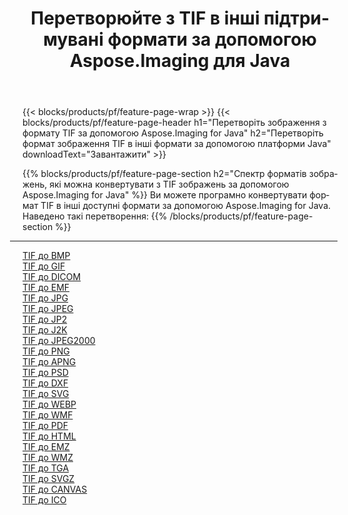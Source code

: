 ﻿---
title: Перетворюйте з TIF в інші підтримувані формати за допомогою Aspose.Imaging для Java 
weight: 3920
url: /uk/java/conversion/from/tif 
lang: uk
langdirlevel: 2
locales: zh-hans,ja,it,ru,de,es,fr,nl,id,lt,pl,pt,vi,tr,ko,zh-hant,ar,hi,th,sv,cs,uk,he
description: Aspose.Imaging може легко конвертувати з TIF в інші формати за допомогою платформи Java
---

{{< blocks/products/pf/feature-page-wrap >}}
{{< blocks/products/pf/feature-page-header h1="Перетворіть зображення з формату TIF за допомогою Aspose.Imaging for Java" h2="Перетворіть формат зображення TIF в інші формати за допомогою платформи Java" downloadText="Завантажити" >}}


{{% blocks/products/pf/feature-page-section  h2="Спектр форматів зображень, які можна конвертувати з TIF зображень за допомогою Aspose.Imaging for Java" %}}
Ви можете програмно конвертувати формат TIF в інші доступні формати за допомогою
Aspose.Imaging for Java.
<br/>
Наведено такі перетворення:
{{% /blocks/products/pf/feature-page-section %}}
<div class="container-fluid productfamilypage bg-gray">
    <div class="convertypes bg-gray agp-content section">
        <div class="container">
		<hr style="margin-left:-20px;"/>
		<div class="row other-converters">
		    <div class='col-md-2 other-converter remove-lp remove-rp'><a href="/imaging/uk/java/conversion/tif-to-bmp" >TIF до BMP</a></div><div class='col-md-2 other-converter remove-lp remove-rp'><a href="/imaging/uk/java/conversion/tif-to-gif" >TIF до GIF</a></div><div class='col-md-2 other-converter remove-lp remove-rp'><a href="/imaging/uk/java/conversion/tif-to-dicom" >TIF до DICOM</a></div><div class='col-md-2 other-converter remove-lp remove-rp'><a href="/imaging/uk/java/conversion/tif-to-emf" >TIF до EMF</a></div><div class='col-md-2 other-converter remove-lp remove-rp'><a href="/imaging/uk/java/conversion/tif-to-jpg" >TIF до JPG</a></div><div class='col-md-2 other-converter remove-lp remove-rp'><a href="/imaging/uk/java/conversion/tif-to-jpeg" >TIF до JPEG</a></div><div class='col-md-2 other-converter remove-lp remove-rp'><a href="/imaging/uk/java/conversion/tif-to-jp2" >TIF до JP2</a></div><div class='col-md-2 other-converter remove-lp remove-rp'><a href="/imaging/uk/java/conversion/tif-to-j2k" >TIF до J2K</a></div><div class='col-md-2 other-converter remove-lp remove-rp'><a href="/imaging/uk/java/conversion/tif-to-jpeg2000" >TIF до JPEG2000</a></div><div class='col-md-2 other-converter remove-lp remove-rp'><a href="/imaging/uk/java/conversion/tif-to-png" >TIF до PNG</a></div><div class='col-md-2 other-converter remove-lp remove-rp'><a href="/imaging/uk/java/conversion/tif-to-apng" >TIF до APNG</a></div><div class='col-md-2 other-converter remove-lp remove-rp'><a href="/imaging/uk/java/conversion/tif-to-psd" >TIF до PSD</a></div><div class='col-md-2 other-converter remove-lp remove-rp'><a href="/imaging/uk/java/conversion/tif-to-dxf" >TIF до DXF</a></div><div class='col-md-2 other-converter remove-lp remove-rp'><a href="/imaging/uk/java/conversion/tif-to-svg" >TIF до SVG</a></div><div class='col-md-2 other-converter remove-lp remove-rp'><a href="/imaging/uk/java/conversion/tif-to-webp" >TIF до WEBP</a></div><div class='col-md-2 other-converter remove-lp remove-rp'><a href="/imaging/uk/java/conversion/tif-to-wmf" >TIF до WMF</a></div><div class='col-md-2 other-converter remove-lp remove-rp'><a href="/imaging/uk/java/conversion/tif-to-pdf" >TIF до PDF</a></div><div class='col-md-2 other-converter remove-lp remove-rp'><a href="/imaging/uk/java/conversion/tif-to-html" >TIF до HTML</a></div><div class='col-md-2 other-converter remove-lp remove-rp'><a href="/imaging/uk/java/conversion/tif-to-emz" >TIF до EMZ</a></div><div class='col-md-2 other-converter remove-lp remove-rp'><a href="/imaging/uk/java/conversion/tif-to-wmz" >TIF до WMZ</a></div><div class='col-md-2 other-converter remove-lp remove-rp'><a href="/imaging/uk/java/conversion/tif-to-tga" >TIF до TGA</a></div><div class='col-md-2 other-converter remove-lp remove-rp'><a href="/imaging/uk/java/conversion/tif-to-svgz" >TIF до SVGZ</a></div><div class='col-md-2 other-converter remove-lp remove-rp'><a href="/imaging/uk/java/conversion/tif-to-canvas" >TIF до CANVAS</a></div><div class='col-md-2 other-converter remove-lp remove-rp'><a href="/imaging/uk/java/conversion/tif-to-ico" >TIF до ICO</a></div>
                </div>
        </div>
    </div>
</div>
<br/>

